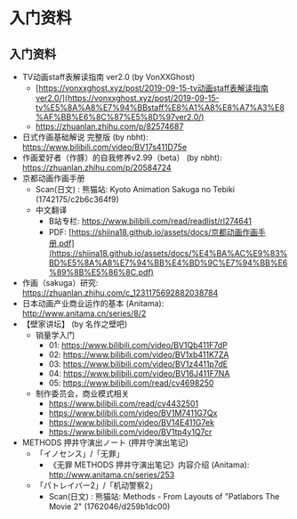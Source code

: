 # 入门资料

## 入门资料

- TV动画staff表解读指南 ver2.0 (by VonXXGhost)
  - [https://vonxxghost.xyz/post/2019-09-15-tv动画staff表解读指南ver2.0/](https://vonxxghost.xyz/post/2019-09-15-tv%E5%8A%A8%E7%94%BBstaff%E8%A1%A8%E8%A7%A3%E8%AF%BB%E6%8C%87%E5%8D%97ver2.0/)
  - https://zhuanlan.zhihu.com/p/82574687
- 日式作画基础解说 完整版 (by nbht): https://www.bilibili.com/video/BV17s411D75e
- 作画爱好者（作豚）的自我修养v2.99（beta） (by nbht): https://zhuanlan.zhihu.com/p/20584724
- 京都动画作画手册
  - Scan(日文) : 熊猫站: Kyoto Animation Sakuga no Tebiki (1742175/c2b6c364f9)
  - 中文翻译
    - B站专栏: https://www.bilibili.com/read/readlist/rl274641
    - PDF: [https://shiina18.github.io/assets/docs/京都动画作画手册.pdf](https://shiina18.github.io/assets/docs/%E4%BA%AC%E9%83%BD%E5%8A%A8%E7%94%BB%E4%BD%9C%E7%94%BB%E6%89%8B%E5%86%8C.pdf)
- 作画（sakuga）研究: https://zhuanlan.zhihu.com/c_1231175692882038784
- 日本动画产业商业运作的基本 (Anitama): http://www.anitama.cn/series/8/2
- 【壁家讲坛】 (by 名作之壁吧)
  - 销量学入门
    - 01: https://www.bilibili.com/video/BV1Qb411F7dP
    - 02: https://www.bilibili.com/video/BV1xb411K7ZA
    - 03: https://www.bilibili.com/video/BV1z4411p7dE
    - 04: https://www.bilibili.com/video/BV16J411F7NA
    - 05: https://www.bilibili.com/read/cv4698250
  - 制作委员会，商业模式相关
    - https://www.bilibili.com/read/cv4432501
    - https://www.bilibili.com/video/BV1M7411G7Qx
    - https://www.bilibili.com/video/BV14E411G7ek
    - https://www.bilibili.com/video/BV1tp4y1Q7cr
- METHODS 押井守演出ノート (押井守演出笔记)
  - 「イノセンス」/「无罪」
    - 《无罪 METHODS 押井守演出笔记》内容介绍 (Anitama): http://www.anitama.cn/series/253
  - 「パトレイバー2」/「机动警察2」
    - Scan(日文) : 熊猫站: Methods - From Layouts of "Patlabors The Movie 2" (1762046/d259b1dc00)

